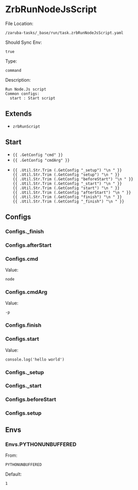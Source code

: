 
# ZrbRunNodeJsScript

File Location:

    /zaruba-tasks/_base/run/task.zrbRunNodeJsScript.yaml

Should Sync Env:

    true

Type:

    command

Description:

    Run Node.Js script
    Common configs:
      start : Start script



## Extends

* `zrbRunScript`


## Start

* `{{ .GetConfig "cmd" }}`
* `{{ .GetConfig "cmdArg" }}`
*
    ```
    {{ .Util.Str.Trim (.GetConfig "_setup") "\n " }}
    {{ .Util.Str.Trim (.GetConfig "setup") "\n " }}
    {{ .Util.Str.Trim (.GetConfig "beforeStart") "\n " }}
    {{ .Util.Str.Trim (.GetConfig "_start") "\n " }}
    {{ .Util.Str.Trim (.GetConfig "start") "\n " }}
    {{ .Util.Str.Trim (.GetConfig "afterStart") "\n " }}
    {{ .Util.Str.Trim (.GetConfig "finish") "\n " }}
    {{ .Util.Str.Trim (.GetConfig "_finish") "\n " }}

    ```


## Configs


### Configs._finish


### Configs.afterStart


### Configs.cmd

Value:

    node


### Configs.cmdArg

Value:

    -p


### Configs.finish


### Configs.start

Value:

    console.log('hello world')


### Configs._setup


### Configs._start


### Configs.beforeStart


### Configs.setup


## Envs


### Envs.PYTHONUNBUFFERED

From:

    PYTHONUNBUFFERED

Default:

    1